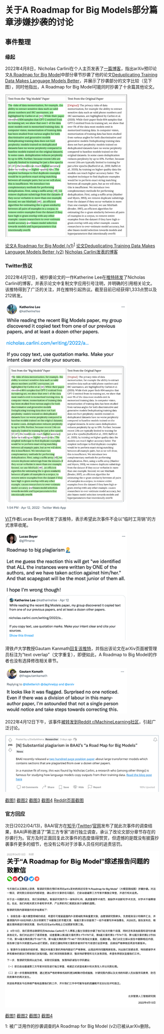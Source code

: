 # 关于A Roadmap for Big Models部分篇章涉嫌抄袭的讨论

## 事件整理

### 缘起

2022年4月8日，Nicholas Carlini在个人主页发表了[一篇博客](https://nicholas.carlini.com/writing/2022/a-case-of-plagarism-in-machine-learning.html)，指出arXiv预印论文[A Roadmap for Big Model](https://arxiv.org/abs/2203.14101)中部分章节抄袭了他的论文[Deduplicating Training Data Makes Language Models Better](https://arxiv.org/abs/2107.06499)，并展示了抄袭部分的文字比较（见下图），同时他指出，A Roadmap for Big Model可能同时抄袭了十余篇其他论文。

<img src="figures/a-roadmap-for-big-model-04.png" width="400">

[论文A Roadmap for Big Model (v1)](pdf/2203.14101v1.pdf)<sup>[1](#footnote1)</sup> [论文Deduplicating Training Data Makes Language Models Better (v2)](pdf/2107.06499.pdf) [Nicholas Carlini发表的博客](pdf/A-Case-of-Plagarism-in-Machine-Learning-Research.pdf)

### Twitter热议

2022年4月12日，被抄袭论文的一作Katherine Lee在[推特转发](https://twitter.com/katherine1ee/status/1513938735028654083?s=20&t=Xkr8jdNoK6FuePXPl593nA)了Nicholas Carlini的博客，并表示论文中复制文字应用引号注明，并明确的引用相关论文。该推特得到了广泛的关注，并在推特引起热议。截至目前已经获得1,333点赞以及212转发。

<img src="figures/a-roadmap-for-big-model-05.png" width="400">

[ViT](https://arxiv.org/abs/2010.11929)作者Lucas Beyer转发了该推特，表示希望此次事件不会以“临时工背锅”的方式潦草收尾。

<img src="figures/a-roadmap-for-big-model-07.png" width="400">

滑铁卢大学教授Gautam Kanmath[回复该推特](https://twitter.com/thegautamkamath/status/1513972032664391686?s=20&t=Xkr8jdNoK6FuePXPl593nA)，并指出该论文在arXiv页面被管理员标注为“text overlap”（文字重复），即便如此，A Roadmap to Big Model的作者也没有选择修改相关章节。

<img src="figures/a-roadmap-for-big-model-08.png" width="400">

2022年4月12日下午，该事件[被转发到Reddit r/MachineLearning社区](https://www.reddit.com/r/MachineLearning/comments/u27xf2/n_substantial_plagiarism_in_baais_a_road_map_for/)，引起广泛讨论。

<img src="figures/a-roadmap-for-big-model-06.png" width="600">

[截图1](figures/a-roadmap-for-big-model-05.png) [截图2](figures/a-roadmap-for-big-model-06.png) [截图3](figures/a-roadmap-for-big-model-07.png) [截图4](figures/a-roadmap-for-big-model-08.png) [Reddit页面截图](pdf/Substantial-plagiarism-in-BAAI’s-“a-Road-Map-for-Big-Models”-reddit.pdf)

### 官方回应

次日(2022/04/13)，BAAI官方在[知乎](https://zhuanlan.zhihu.com/p/498064778)/[Twitter](https://twitter.com/BAAIBeijing/status/1514311359072288776?s=20&t=YR1SGxxGXQrBSBN2R5HslQ)/[官网](https://www.baai.ac.cn/portal/article/index/cid/4/id/404.html)发布了就此次事件的调查结果，BAAI声称邀请了“第三方专家”进行独立调查，承认了改论文部分章节存在的抄袭行为。官方及时正面回复此次事件的态度值得赞赏，但遗憾的是既没有披露抄袭事件更多的细节，也没有公布对于涉事人员任何的追责惩罚。

<img src="figures/a-roadmap-for-big-model-01.png" width="600">

[截图1](figures/a-roadmap-for-big-model-00.png) [截图2](figures/a-roadmap-for-big-model-01.png) [截图3](figures/a-roadmap-for-big-model-02.png) [截图4](figures/a-roadmap-for-big-model-03.png)

<a name="footnote1">1</a>: 被广泛用作的抄袭调查的A Roadmap for Big Model (v2)已被从arXiv删除。
